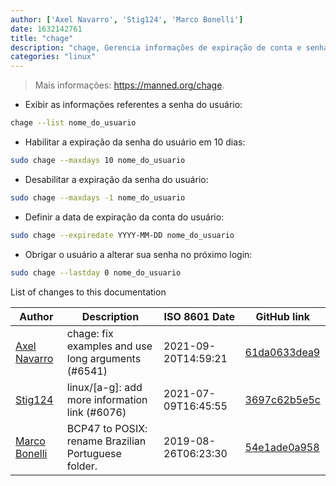 ```yaml
---
author: ['Axel Navarro', 'Stig124', 'Marco Bonelli']
date: 1632142761
title: "chage"
description: "chage, Gerencia informações de expiração de conta e senha do usuário."
categories: "linux"
---
```

> Mais informações: <https://manned.org/chage>.

- Exibir as informações referentes a senha do usuário:

```bash
chage --list nome_do_usuario
```

- Habilitar a expiração da senha do usuário em 10 dias:

```bash
sudo chage --maxdays 10 nome_do_usuario
```

- Desabilitar a expiração da senha do usuário:

```bash
sudo chage --maxdays -1 nome_do_usuario
```

- Definir a data de expiração da conta do usuário:

```bash
sudo chage --expiredate YYYY-MM-DD nome_do_usuario
```

- Obrigar o usuário a alterar sua senha no próximo login:

```bash
sudo chage --lastday 0 nome_do_usuario
```
List of changes to this documentation


Author | Description | ISO 8601 Date | GitHub link
------|-----|-----|-----
[Axel Navarro](mailto:navarroaxel@gmail.com) | chage: fix examples and use long arguments (#6541) | 2021-09-20T14:59:21 | [61da0633dea9](https://github.com/tldr-pages/tldr/commit/61da0633dea9e2d5f0235a82d86351bf1d11e664)
[Stig124](mailto:stigpro@outlook.fr) | linux/[a-g]: add more information link (#6076) | 2021-07-09T16:45:55 | [3697c62b5e5c](https://github.com/tldr-pages/tldr/commit/3697c62b5e5cd9bae7a99c591cb81d1ddcfbf792)
[Marco Bonelli](mailto:marco@mebeim.net) | BCP47 to POSIX: rename Brazilian Portuguese folder. | 2019-08-26T06:23:30 | [54e1ade0a958](https://github.com/tldr-pages/tldr/commit/54e1ade0a958f3a08d9ed60f32b66188d0ecfb63)

